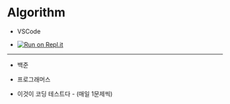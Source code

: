 # Algorithm

- VSCode

- [![Run on Repl.it](https://repl.it/badge/github/twaun95/Algorithm)](https://repl.it/github/twaun95/Algorithm)



---

- 백준

- 프로그래머스

- 이것이 코딩 테스트다 - (매일 1문제씩)


